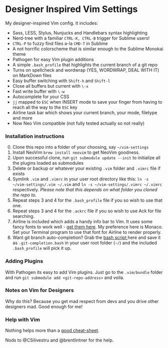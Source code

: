 # Designer Inspired Vim Settings

My designer-inspired Vim config. It includes:

- Sass, LESS, Stylus, Nunjucks and Handlebars syntax highlighting
- Nerd-tree with a familiar `CTRL-K, CTRL-B` trigger for Sublime users!
- `CTRL-P` to fuzzy find files a-la `CMD-T` in Sublime
- A not horrific colorscheme that is similar enough to the Sublime Monokai theme
- Pathogen for easy Vim plugin additions
- A simple `.bash_profile` that highlights the current branch of a git repo
- Turns on spellcheck and wordwrap (YES, WORDWRAP, DEAL WITH IT) on MarkDown files
- Easy buffer switching with `Shift-h` and `Shift-l`
- Close all buffers but current with `\-x`
- Fast write buffer with `\-w`
- Autocomplete for your CSS
- `jj` mapped to `ESC` when INSERT mode to save your finger from having to reach all the way to the `ESC` key
- Airline task bar which shows your current branch, your mode, filetype and more
- Now Neo Vim compatible (not fully tested actually so not really)

### Installation instructions

0. Clone this repo into a folder of your choosing, say `~/vim-settings`
1. Install NeoVim `brew install neovim` to get NeoVim goodness. 
2. Upon successful clone, run `git submodule update --init` to initialize all the plugins loaded as submodules
3. Delete or backup or whatever your existing `.vim` folder and `.vimrc` file if exists
4. Symlink `.vim` and `.vimrc` in your user root directory like this: `ln -s ~/vim-settings/.vim ~/.vim` and `ln -s ~/vim-settings/.vimrc ~/.vimrc` respectively. *Please note that this depends on what folder you cloned the repo to.*
5. Repeat steps 3 and 4 for the `.bash_profile` file if you so wish to use that one.
6. Repeat steps 3 and 4 for the `.ackrc` file if you so wish to use Ack for file
   searching.
7. Airline is included which adds a handy info bar to Vim. It uses some fancy fonts to work well - [get them here](https://github.com/supermarin/powerline-fonts). My preference here is Monaco. Set your Terminal program to use that font for Airline to render properly.
8. Want git branch auto-completion? Grab the [bash script ](https://github.com/git/git/blob/master/contrib/completion/git-completion.bash) here and save it as `.git-completion.bash` in your user root folder (`~/`) and the included `.bash_profile` will pick it up.

### Adding Plugins
With Pathogen its easy to add Vim plugins. Just go to the `.vim/bundle` folder and run `git submodule add <git-repo-address>` and voila.

### Notes on Vim for Designers
Why do this? Because you get mad respect from devs and you drive other designers mad. Good enough for me!

### Help with Vim
Nothing helps more than a [good cheat-sheet](http://vim.rtorr.com/).

Nods to @CSilivestru and @brentlintner for the help. 
